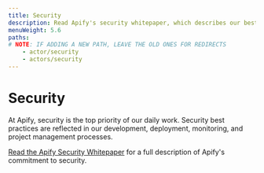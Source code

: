 ```yaml
---
title: Security
description: Read Apify's security whitepaper, which describes our best practices.
menuWeight: 5.6
paths:
# NOTE: IF ADDING A NEW PATH, LEAVE THE OLD ONES FOR REDIRECTS
    - actor/security
    - actors/security
---
```


# Security

At Apify, security is the top priority of our daily work. Security best practices are reflected in our development, deployment, monitoring, and project management processes.

[Read the Apify Security Whitepaper](https://apify.com/security-whitepaper.pdf) for a full description of Apify's commitment to security.
